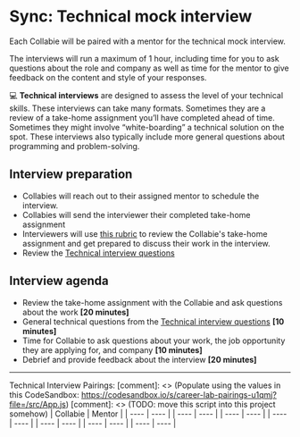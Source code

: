 # Sync: Technical mock interview

Each Collabie will be paired with a mentor for the technical mock interview.

The interviews will run a maximum of 1 hour, including time for you to ask questions about the role and company as well as time for the mentor to give feedback on the content and style of your responses.

<aside>
💻 <strong>Technical interviews</strong> are designed to assess the level of your technical skills. These interviews can take many formats. Sometimes they are a review of a take-home assignment you’ll have completed ahead of time. Sometimes they might involve “white-boarding” a technical solution on the spot. These interviews also typically include more general questions about programming and problem-solving.

</aside>

## Interview preparation

- Collabies will reach out to their assigned mentor to schedule the interview.
- Collabies will send the interviewer their completed take-home assignment
- Interviewers will use [this rubric](https://docs.google.com/spreadsheets/d/17m_A_cinlrju0H1KfNcodWgv1Dh8gsW-v5emcHSEjjA/edit) to review the Collabie's take-home assignment and get prepared to discuss their work in the interview.
- Review the [Technical interview questions](https://www.notion.so/Technical-interview-questions-5fead13f5ec24073af0c60d00f0a96e5)

## Interview agenda

- Review the take-home assignment with the Collabie and ask questions about the work **[20 minutes]**
- General technical questions from the [Technical interview questions](https://www.notion.so/Technical-interview-questions-5fead13f5ec24073af0c60d00f0a96e5) **[10 minutes]**
- Time for Collabie to ask questions about your work, the job opportunity they are applying for, and company **[10 minutes]**
- Debrief and provide feedback about the interview **[20 minutes]**

---

Technical Interview Pairings:
[comment]: <> (Populate using the values in this CodeSandbox: https://codesandbox.io/s/career-lab-pairings-u1qmj?file=/src/App.js)
[comment]: <> (TODO: move this script into this project somehow)
| Collabie | Mentor |
| ---- | ---- |
| ---- | ---- |
| ---- | ---- |
| ---- | ---- |
| ---- | ---- |
| ---- | ---- |
| ---- | ---- |

